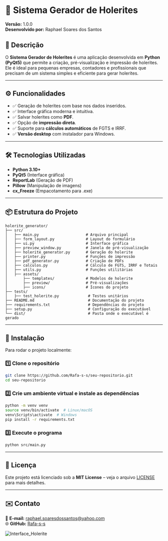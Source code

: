# 📄 Sistema Gerador de Holerites

**Versão:** 1.0.0  
**Desenvolvido por:** Raphael Soares dos Santos  

## 📌 Descrição

O **Sistema Gerador de Holerites** é uma aplicação desenvolvida em **Python (PyQt5)** que permite a criação, pré-visualização e impressão de holerites. Ele é ideal para pequenas empresas, contadores e profissionais que precisam de um sistema simples e eficiente para gerar holerites.

---

## ⚙️ Funcionalidades

- ✅ Geração de holerites com base nos dados inseridos.
- ✅ Interface gráfica moderna e intuitiva.
- ✅ Salvar holerites como **PDF**.
- ✅ Opção de **impressão direta**.
- ✅ Suporte para **cálculos automáticos** de FGTS e IRRF.
- ✅ **Versão desktop** com instalador para Windows.

---

## 🛠️ Tecnologias Utilizadas

- **Python 3.10+**
- **PyQt5** (Interface gráfica)
- **ReportLab** (Geração de PDF)
- **Pillow** (Manipulação de imagens)
- **cx_Freeze** (Empacotamento para .exe)

---

## 📦 Estrutura do Projeto

```
holerite_generator/
├── src/
│   ├── main.py                     # Arquivo principal
│   ├── form_layout.py              # Layout do formulário
│   ├── ui.py                       # Interface gráfica
│   ├── preview_window.py           # Janela de pré-visualização
│   ├── holerite_generator.py       # Geração do holerite
│   ├── printer.py                  # Funções de impressão
│   ├── pdf_generator.py            # Criação de PDFs
│   ├── calculos.py                 # Cálculo de FGTS, IRRF e Totais
│   ├── utils.py                    # Funções utilitárias
│   ├── assets/
│       ├── templates/              # Modelos de holerite
│       ├── preview/                # Pré-visualizações
│       ├── icons/                  # Ícones do projeto
├── tests/
│   ├── test_holerite.py             # Testes unitários
├── README.md                        # Documentação do projeto
├── requirements.txt                 # Dependências do projeto
├── setup.py                         # Configuração do executável
└── dist/                            # Pasta onde o executável é gerado
```

---

## 🚀 Instalação

Para rodar o projeto localmente:

### 1️⃣ Clone o repositório

```bash
git clone https://github.com/Rafa-s-s/seu-repositorio.git
cd seu-repositorio
```

### 2️⃣ Crie um ambiente virtual e instale as dependências

```bash
python -m venv venv
source venv/bin/activate  # Linux/macOS
venv\Scripts\activate  # Windows
pip install -r requirements.txt
```

### 3️⃣ Execute o programa

```bash
python src/main.py
```

---

## 📃 Licença

Este projeto está licenciado sob a **MIT License** – veja o arquivo [LICENSE](LICENSE) para mais detalhes.

---

## ✉️ Contato

📧 **E-mail:** raphael.soaresdossantos@yahoo.com  
🌐 **GitHub:** [Rafa-s-s](https://github.com/Rafa-s-s)  

![Interface_Holerite](https://github.com/user-attachments/assets/e4837af5-e5da-4da6-8f71-73c491eeb73c)




